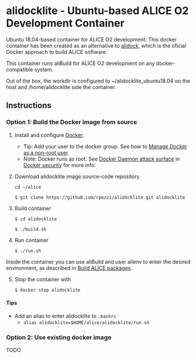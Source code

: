 # alidocklite - Ubuntu-based ALICE O2 Development Container

Ubuntu 18.04-based container for ALICE O2 development. This docker container has been created as an alternative to [alidock](https://github.com/alidock/alidock/wiki), which is the oficial Docker approach to build ALICE software.

This container runs aliBuild for ALICE O2 development on any docker-compatible system.

Out of the box, the workdir is configured to ~/alidocklite_ubuntu18.04 on the host and /home/alidocklite side the container.

## Instructions

### Option 1: Build the Docker image from source

1. Install and configure [Docker](https://www.docker.com/community-edition).
    * Tip: Add your user to the docker group. See how to [Manage Docker as a non-root user](https://docs.docker.com/engine/installation/linux/linux-postinstall/#manage-docker-as-a-non-root-user).
    * Note: Docker runs as root. See [Docker Daemon attack surface](https://docs.docker.com/engine/security/security/#docker-daemon-attack-surface) in [Docker security](https://docs.docker.com/engine/security/security/) for more info.

2. Download alidocklite image source-code repository

    `cd ~/alice`

    `$ git clone https://github.com/rpezzi/alidocklite.git alidocklite`

3. Build container

    `$ cd alidocklite`

    `$ ./build.sh`

4. Run container

    `$ ./run.sh`

Inside the container you can use aliBuild and user alienv to enter the desired environment, as described in [Build ALICE packages](https://alice-doc.github.io/alice-analysis-tutorial/building/build.html).  

5. Stop the container with

    `$ docker stop alidocklite`

#### Tips

* Add an alias to enter alidocklite to `.bashrc`
  * `alias alidocklite=$HOME/alice/alidocklite/run.sh`

### Option 2: Use existing docker image

TODO
